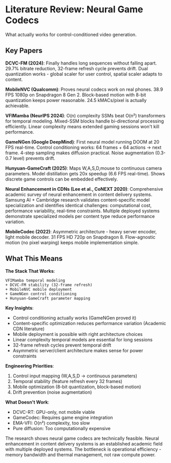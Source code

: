 # Literature Review: Neural Game Codecs

What actually works for control-conditioned video generation.

## Key Papers

**DCVC-FM (2024)**: Finally handles long sequences without falling apart. 29.7% bitrate reduction, 32-frame refresh cycle prevents drift. Dual quantization works - global scaler for user control, spatial scaler adapts to content.

**MobileNVC (Qualcomm)**: Proves neural codecs work on real phones. 38.9 FPS 1080p on Snapdragon 8 Gen 2. Block-based motion with 8-bit quantization keeps power reasonable. 24.5 kMACs/pixel is actually achievable.

**VFIMamba (NeurIPS 2024)**: O(n) complexity SSMs beat O(n²) transformers for temporal modeling. Mixed-SSM blocks handle bi-directional processing efficiently. Linear complexity means extended gaming sessions won't kill performance.

**GameNGen (Google DeepMind)**: First neural model running DOOM at 20 FPS real-time. Control conditioning works: 64 frames + 64 actions → next frame. 4-step sampling makes diffusion practical. Noise augmentation (0.3-0.7 level) prevents drift.

**Hunyuan-GameCraft (2025)**: Maps W,A,S,D,mouse to continuous camera parameters. Model distillation gets 20x speedup (6.6 FPS real-time). Shows discrete game controls can be embedded effectively.

**Neural Enhancement in CDNs (Lee et al., CoNEXT 2020)**: Comprehensive academic survey of neural enhancement in content delivery systems. Samsung AI + Cambridge research validates content-specific model specialization and identifies identical challenges: computational cost, performance variability, real-time constraints. Multiple deployed systems demonstrate specialized models per content type reduce performance variation.

**MobileCodec (2022)**: Asymmetric architecture - heavy server encoder, light mobile decoder. 31 FPS HD 720p on Snapdragon 8. Flow-agnostic motion (no pixel warping) keeps mobile implementation simple.

## What This Means

**The Stack That Works**:
```
VFIMamba temporal modeling
+ DCVC-FM stability (32-frame refresh)
+ MobileNVC mobile deployment
+ GameNGen control conditioning
+ Hunyuan-GameCraft parameter mapping
```

**Key Insights**:
- Control conditioning actually works (GameNGen proved it)
- Content-specific optimization reduces performance variation (Academic CDN literature)
- Mobile deployment is possible with right architecture choices
- Linear complexity temporal models are essential for long sessions
- 32-frame refresh cycles prevent temporal drift
- Asymmetric server/client architecture makes sense for power constraints

**Engineering Priorities**:
1. Control input mapping (W,A,S,D → continuous parameters)
2. Temporal stability (feature refresh every 32 frames)
3. Mobile optimization (8-bit quantization, block-based motion)
4. Drift prevention (noise augmentation)

**What Doesn't Work**:
- DCVC-RT: GPU-only, not mobile viable
- GameCodec: Requires game engine integration
- EMA-VFI: O(n²) complexity, too slow
- Pure diffusion: Too computationally expensive

The research shows neural game codecs are technically feasible. Neural enhancement in content delivery systems is an established academic field with multiple deployed systems. The bottleneck is operational efficiency - memory bandwidth and thermal management, not raw compute power.